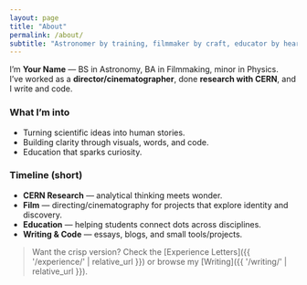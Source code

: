 ```yaml
---
layout: page
title: "About"
permalink: /about/
subtitle: "Astronomer by training, filmmaker by craft, educator by heart."
---
```


I’m **Your Name** — BS in Astronomy, BA in Filmmaking, minor in Physics.  
I’ve worked as a **director/cinematographer**, done **research with CERN**, and I write and code.

### What I’m into
- Turning scientific ideas into human stories.
- Building clarity through visuals, words, and code.
- Education that sparks curiosity.

### Timeline (short)
- **CERN Research** — analytical thinking meets wonder.  
- **Film** — directing/cinematography for projects that explore identity and discovery.  
- **Education** — helping students connect dots across disciplines.  
- **Writing & Code** — essays, blogs, and small tools/projects.

> Want the crisp version? Check the [Experience Letters]({{ '/experience/' | relative_url }}) or browse my [Writing]({{ '/writing/' | relative_url }}).
